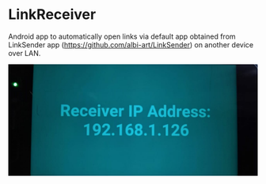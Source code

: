 # LinkReceiver
Android app to automatically open links via default app obtained from LinkSender app (https://github.com/albi-art/LinkSender) on another device over LAN.


![App screenshot](https://github.com/albi-art/LinkReceiver/blob/dev/demo/LinkReceiverDemo.jpg?raw=true)

